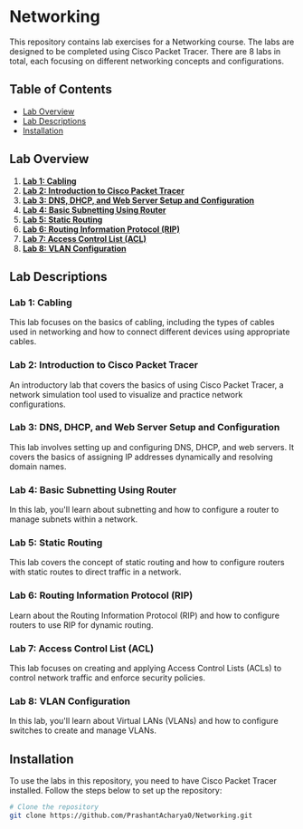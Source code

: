 # Networking

This repository contains lab exercises for a Networking course. The labs are designed to be completed using Cisco Packet Tracer. There are 8 labs in total, each focusing on different networking concepts and configurations.

## Table of Contents

- [Lab Overview](#lab-overview)
- [Lab Descriptions](#lab-descriptions)
- [Installation](#installation)


## Lab Overview

1. **[Lab 1: Cabling](lab1)**
2. **[Lab 2: Introduction to Cisco Packet Tracer](lab2)**
3. **[Lab 3: DNS, DHCP, and Web Server Setup and Configuration](lab3)**
4. **[Lab 4: Basic Subnetting Using Router](lab4)**
5. **[Lab 5: Static Routing](lab5)**
6. **[Lab 6: Routing Information Protocol (RIP)](lab6)**
7. **[Lab 7: Access Control List (ACL)](lab7)**
8. **[Lab 8: VLAN Configuration](lab8)**


## Lab Descriptions

### Lab 1: Cabling
This lab focuses on the basics of cabling, including the types of cables used in networking and how to connect different devices using appropriate cables.

### Lab 2: Introduction to Cisco Packet Tracer
An introductory lab that covers the basics of using Cisco Packet Tracer, a network simulation tool used to visualize and practice network configurations.

### Lab 3: DNS, DHCP, and Web Server Setup and Configuration
This lab involves setting up and configuring DNS, DHCP, and web servers. It covers the basics of assigning IP addresses dynamically and resolving domain names.

### Lab 4: Basic Subnetting Using Router
In this lab, you'll learn about subnetting and how to configure a router to manage subnets within a network.

### Lab 5: Static Routing
This lab covers the concept of static routing and how to configure routers with static routes to direct traffic in a network.

### Lab 6: Routing Information Protocol (RIP)
Learn about the Routing Information Protocol (RIP) and how to configure routers to use RIP for dynamic routing.

### Lab 7: Access Control List (ACL)
This lab focuses on creating and applying Access Control Lists (ACLs) to control network traffic and enforce security policies.

### Lab 8: VLAN Configuration
In this lab, you'll learn about Virtual LANs (VLANs) and how to configure switches to create and manage VLANs.

## Installation

To use the labs in this repository, you need to have Cisco Packet Tracer installed. Follow the steps below to set up the repository:

```bash
# Clone the repository
git clone https://github.com/PrashantAcharya0/Networking.git

